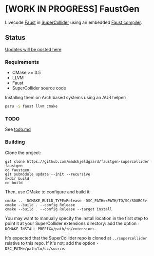 # [WORK IN PROGRESS] FaustGen

Livecode [Faust](faust.grame.fr/) in [SuperCollider](supercollider.github.io/) using an embedded [Faust compiler](https://faustdoc.grame.fr/manual/embedding/).

## Status

[Updates will be posted here](https://scsynth.org/t/wip-faustgen-a-ugen-for-interpreting-faust-code/4029)

### Requirements

- CMake >= 3.5
- LLVM
- Faust
- SuperCollider source code

Installing them on Arch based systems using an AUR helper:

```bash
paru -S faust llvm cmake
```

### TODO

See [todo.md](todo.md)

### Building

Clone the project:

    git clone https://github.com/madskjeldgaard/faustgen-supercollider faustgen
    cd faustgen
	git submodule update --init --recursive
    mkdir build
    cd build

Then, use CMake to configure and build it:

    cmake .. -DCMAKE_BUILD_TYPE=Release -DSC_PATH=<PATH/TO/SC/SOURCE>
    cmake --build . --config Release
    cmake --build . --config Release --target install

You may want to manually specify the install location in the first step to point it at your
SuperCollider extensions directory: add the option `-DCMAKE_INSTALL_PREFIX=/path/to/extensions`.

It's expected that the SuperCollider repo is cloned at `../supercollider` relative to this repo. If
it's not: add the option `-DSC_PATH=/path/to/sc/source`.
